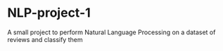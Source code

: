 # NLP-project-1
A small project to perform Natural Language Processing on a dataset of reviews and classify them
